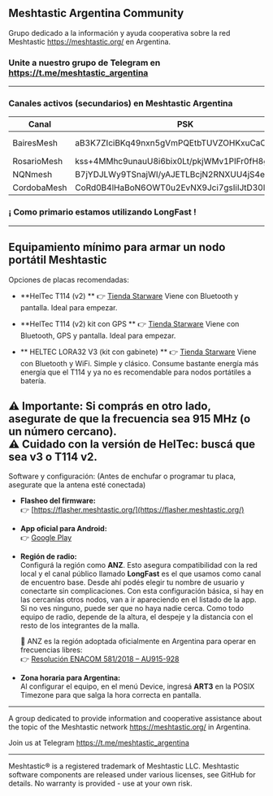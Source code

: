 ## Meshtastic Argentina Community

Grupo dedicado a la información y ayuda cooperativa sobre la red Meshtastic https://meshtastic.org/ en Argentina.

### Unite a nuestro grupo de Telegram en https://t.me/meshtastic_argentina

---
### Canales activos (secundarios) en Meshtastic Argentina
| Canal | PSK | Región |
|--------|-----------|--------|
| BairesMesh | aB3K7ZIciBKq49nxn5gVmPQEtbTUVZOHKxuCaCKaHtA= | CABA & AMBA 
| RosarioMesh | kss+4MMhc9unauU8i6bix0Lt/pkjWMv1PIFr0fH8g58= | Rosario 
| NQNmesh | B7jYDJLWy9TSnajWI/yAJETLBcjN2RNXUU4jS4eRyJo= | Neuquén
| CordobaMesh |  CoRd0B4lHaBoN6OWT0u2EvNX9Jci7gsIiIJtD30BCCw= | Córdoba

### ¡ Como primario estamos utilizando LongFast !

---
## Equipamiento mínimo para armar un nodo portátil Meshtastic

Opciones de placas recomendadas:

- **HelTec T114 (v2) **  👉 [Tienda Starware](https://tienda.starware.com.ar/producto/placa-desarrollo-lora-bt-gps-heltec-mesh-node-t114-nrf52840sx1262-v20-pantalla/) Viene con Bluetooth y pantalla. Ideal para empezar.

- **HelTec T114 (v2) kit con GPS **
  👉 [Tienda Starware](https://tienda.starware.com.ar/producto/kit-desarrollo-lora-bt-gps-heltec-antena-mesh-node-t114-nrf52840sx1262-v2/)
  Viene con Bluetooth, GPS y pantalla. Ideal para empezar.

- ** HELTEC LORA32 V3 (kit con gabinete) **
  👉 [Tienda Starware](https://tienda.starware.com.ar/producto/placa-desarrollo-iot-lora-heltec-lora32-v3-node-sx1262-esp32-s3-868-928mhz/)
  Viene con Bluetooth y WiFi. Simple y clásico. Consume bastante energía más energía que el T114 y ya no es recomendable para nodos portátiles a batería.

⚠️ **Importante:** Si comprás en otro lado, asegurate de que la frecuencia sea **915 MHz** (o un número cercano).  
⚠️ **Cuidado con la versión de HelTec:** buscá que sea **v3** o **T114 v2**.
---
Software y configuración: (Antes de enchufar o programar tu placa, asegurate que la antena esté conectada)

- **Flasheo del firmware:**  
  👉 [https://flasher.meshtastic.org/](https://flasher.meshtastic.org/)

- **App oficial para Android:**  
  👉 [Google Play](https://play.google.com/store/apps/details?id=com.geeksville.mesh&hl=es&pli=1)

- **Región de radio:**  
  Configurá la región como **ANZ**.
  Esto asegura compatibilidad con la red local y el canal público llamado **LongFast** es el que usamos como canal de encuentro base. Desde ahí podés elegir tu nombre de usuario y conectarte sin complicaciones.
  Con esta configuración básica, si hay en las cercanías otros nodos, van a ir apareciendo en el listado de la app. Si no ves ninguno, puede ser que no haya nadie cerca. Como todo equipo de radio, depende de la altura, el despeje y la distancia con el resto de los integrantes de la malla.

  📎 ANZ es la región adoptada oficialmente en Argentina para operar en frecuencias libres:  
  👉 [Resolución ENACOM 581/2018 – AU915-928](https://www.enacom.gob.ar/multimedia/normativas/2018/res581MM.pdf)

- **Zona horaria para Argentina:**  
  Al configurar el equipo, en el menú Device, ingresá **ART3** en la POSIX Timezone para que salga la hora correcta en pantalla.

---
A group dedicated to provide information and cooperative assistance about the topic of the Meshtastic network https://meshtastic.org/ in Argentina.

Join us at Telegram https://t.me/meshtastic_argentina

---
Meshtastic® is a registered trademark of Meshtastic LLC. Meshtastic software components are released under various licenses, see GitHub for details. No warranty is provided - use at your own risk.
